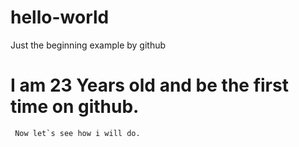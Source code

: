 # hello-world
Just the beginning example by github

  #  I am 23 Years old and be the first time on github.
     Now let`s see how i will do.
